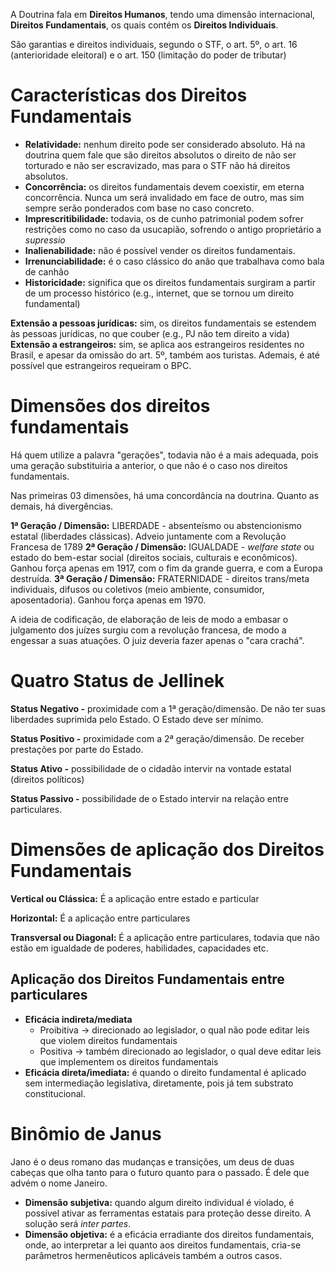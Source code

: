 A Doutrina fala em **Direitos Humanos**, tendo uma dimensão internacional, **Direitos Fundamentais**, os quais contém os **Direitos Individuais**.

São garantias e direitos individuais, segundo o STF, o art. 5º, o art. 16 (anterioridade eleitoral) e o art. 150 (limitação do poder de tributar)

# Características dos Direitos Fundamentais
- **Relatividade:** nenhum direito pode ser considerado absoluto. Há na doutrina quem fale que são direitos absolutos o direito de não ser torturado e não ser escravizado, mas para o STF não há direitos absolutos.
- **Concorrência:** os direitos fundamentais devem coexistir, em eterna concorrência. Nunca um será invalidado em face de outro, mas sim sempre serão ponderados com base no caso concreto.
- **Imprescritibilidade:** todavia, os de cunho patrimonial podem sofrer restrições como no caso da usucapião, sofrendo o antigo proprietário a *supressio*
- **Inalienabilidade:** não é possível vender os direitos fundamentais.
- **Irrenunciabilidade:** é o caso clássico do anão que trabalhava como bala de canhão
- **Historicidade:** significa que os direitos fundamentais surgiram a partir de um processo histórico (e.g., internet, que se tornou um direito fundamental)

**Extensão a pessoas jurídicas:** sim, os direitos fundamentais se estendem às pessoas jurídicas, no que couber (e.g., PJ não tem direito a vida)
**Extensão a estrangeiros:** sim, se aplica aos estrangeiros residentes no Brasil, e apesar da omissão do art. 5º, também aos turistas. Ademais, é até possível que estrangeiros requeiram o BPC.

# Dimensões dos direitos fundamentais
Há quem utilize a palavra "gerações", todavia não é a mais adequada, pois uma geração substituiria a anterior, o que não é o caso nos direitos fundamentais.

Nas primeiras 03 dimensões, há uma concordância na doutrina. Quanto as demais, há divergências.

**1ª Geração / Dimensão:** LIBERDADE - absenteísmo ou abstencionismo estatal (liberdades clássicas). Adveio juntamente com a Revolução Francesa de 1789
**2ª Geração / Dimensão:** IGUALDADE - *welfare state* ou estado do bem-estar social (direitos sociais, culturais e econômicos). Ganhou força apenas em 1917, com o fim da grande guerra, e com a Europa destruída. 
**3ª Geração / Dimensão:** FRATERNIDADE - direitos trans/meta individuais, difusos ou coletivos (meio ambiente, consumidor, aposentadoria). Ganhou força apenas em 1970.

A ideia de codificação, de elaboração de leis de modo a embasar o julgamento dos juízes surgiu com a revolução francesa, de modo a engessar a suas atuações. O juiz deveria fazer apenas o "cara crachá".

# Quatro Status de Jellinek
**Status Negativo -** proximidade com a 1ª geração/dimensão. De não ter suas liberdades suprimida pelo Estado. O Estado deve ser mínimo.

**Status Positivo -** proximidade com a 2ª geração/dimensão. De receber prestações por parte do Estado.

**Status Ativo -** possibilidade de o cidadão intervir na vontade estatal (direitos políticos)

**Status Passivo -** possibilidade de o Estado intervir na relação entre particulares.


# Dimensões de aplicação dos Direitos Fundamentais
**Vertical ou Clássica:** É a aplicação entre estado e particular

**Horizontal:** É a aplicação entre particulares

**Transversal ou Diagonal:** É a aplicação entre particulares, todavia que não estão em igualdade de poderes, habilidades, capacidades etc.

## Aplicação dos Direitos Fundamentais entre particulares
- **Eficácia indireta/mediata**
	- Proibitiva -> direcionado ao legislador, o qual não pode editar leis que violem direitos fundamentais
	- Positiva -> também direcionado ao legislador, o qual deve editar leis que implementem os direitos fundamentais
- **Eficácia direta/imediata:** é quando o direito fundamental é aplicado sem intermediação legislativa, diretamente, pois já tem substrato constitucional. 


# Binômio de Janus
Jano é o deus romano das mudanças e transições, um deus de duas cabeças que olha tanto para o futuro quanto para o passado. É dele que advém o nome Janeiro.

- **Dimensão subjetiva:** quando algum direito individual é violado, é possível ativar as ferramentas estatais para proteção desse direito. A solução será *inter partes*.
- **Dimensão objetiva:** é a eficácia erradiante dos direitos fundamentais, onde, ao interpretar a lei quanto aos direitos fundamentais, cria-se parâmetros hermenêuticos aplicáveis também a outros casos.